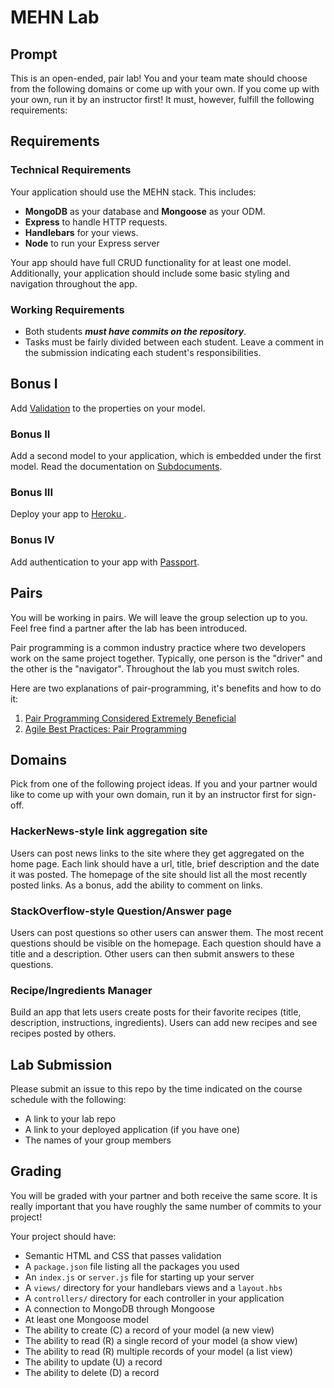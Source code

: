 # MEHN Lab

## Prompt

This is an open-ended, pair lab! You and your team mate should choose from the following domains or come up with your own. If you come up with your own, run it by an instructor first! It must, however, fulfill the following requirements:

## Requirements

### Technical Requirements

Your application should use the MEHN stack. This includes:

* **MongoDB** as your database and **Mongoose** as your ODM.
* **Express** to handle HTTP requests.
* **Handlebars** for your views.
* **Node** to run your Express server

Your app should have full CRUD functionality for at least one model. Additionally, your application should include some basic styling and navigation throughout the app.

### Working Requirements

* Both students ***must have commits on the repository***.
* Tasks must be fairly divided between each student. Leave a comment in the submission indicating each student's responsibilities.

## Bonus I
Add [Validation](http://mongoosejs.com/docs/validation.html) to the properties on your model.

### Bonus II
Add a second model to your application, which is embedded under the first model. Read the documentation on [Subdocuments](http://mongoosejs.com/docs/subdocs.html).

### Bonus III
Deploy your app to [ Heroku ](https://www.heroku.com/home).

### Bonus IV
Add authentication to your app with [Passport](http://www.passportjs.org).

## Pairs

You will be working in pairs. We will leave the group selection up to you. Feel free find a partner after the lab has been introduced.

Pair programming is a common industry practice where two developers work on the same project together. Typically, one person is the "driver" and the other is the "navigator". Throughout the lab you must switch roles.

Here are two explanations of pair-programming, it's benefits and how to do it:
1. [Pair Programming Considered Extremely Beneficial](https://content.pivotal.io/blog/pair-programming-considered-extremely-beneficial)
2. [Agile Best Practices: Pair Programming](https://www.versionone.com/agile-101/agile-software-programming-best-practices/pair-programming/)

## Domains
Pick from one of the following project ideas. If you and your partner would like to come up with your own domain, run it by an instructor first for sign-off.

### HackerNews-style link aggregation site
Users can post news links to the site where they get aggregated on the home page. Each link should have a url, title, brief description and the date it was posted. The homepage of the site should list all the most recently posted links. As a bonus, add the ability to comment on links.

### StackOverflow-style Question/Answer page
Users can post questions so other users can answer them. The most recent questions should be visible on the homepage. Each question should have a title and a description. Other users can then submit answers to these questions. 

### Recipe/Ingredients Manager
Build an app that lets users create posts for their favorite recipes (title, description, instructions, ingredients). Users can add new recipes and see recipes posted by others.

## Lab Submission

Please submit an issue to this repo by the time indicated on the course schedule with the following:

* A link to your lab repo
* A link to your deployed application (if you have one)
* The names of your group members

## Grading
You will be graded with your partner and both receive the same score. It is really important that you have roughly the same number of commits to your project!

Your project should have:

* Semantic HTML and CSS that passes validation
* A `package.json` file listing all the packages you used
* An `index.js` or `server.js` file for starting up your server
* A `views/` directory for your handlebars views and a `layout.hbs`
* A `controllers/` directory for each controller in your application
* A connection to MongoDB through Mongoose
* At least one Mongoose model
* The ability to create (C) a record of your model (a new view)
* The ability to read (R) a single record of your model (a show view)
* The ability to read (R) multiple records of your model (a list view)
* The ability to update (U) a record
* The ability to delete (D) a record
